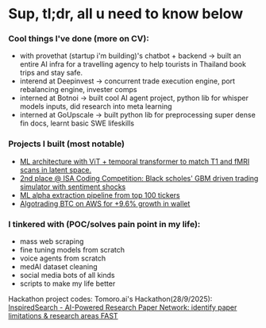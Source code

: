 # Sup, tl;dr, all u need to know below

### Cool things I've done (more on CV):
- with provethat (startup i'm building)'s chatbot + backend -> built an entire AI infra for a travelling agency to help tourists in Thailand book trips and stay safe.
- interend at Deepinvest -> concurrent trade execution engine, port rebalancing engine, invester comps
- interned at Botnoi -> built cool AI agent project, python lib for whisper models inputs, did research into meta learning 
- interned at GoUpscale -> built python lib for preprocessing super dense fin docs, learnt basic SWE lifeskills

### Projects I built (most notable)
- [ML architecture with ViT + temporal transformer to match T1 and fMRI scans in latent space.](https://github.com/bugattmark/Structure-Function-Brain)
- [2nd place @ ISA Coding Competition: Black scholes' GBM driven trading simulator with sentiment shocks](https://github.com/bugattmark/Trading-Simulator)
- [ML alpha extraction pipeline from top 100 tickers](https://github.com/bugattmark/Portfolio-ML)
- [Algotrading BTC on AWS for +9.6% growth in wallet]()

### I tinkered with (POC/solves pain point in my life):
- mass web scraping
- fine tuning models from scratch
- voice agents from scratch
- medAI dataset cleaning
- social media bots of all kinds
- scripts to make my life better

Hackathon project codes:
Tomoro.ai's Hackathon(28/9/2025): [InspiredSearch - AI-Powered Research Paper Network: identify paper limitations & research areas FAST](https://github.com/bugattmark/InspiredSearch/)
